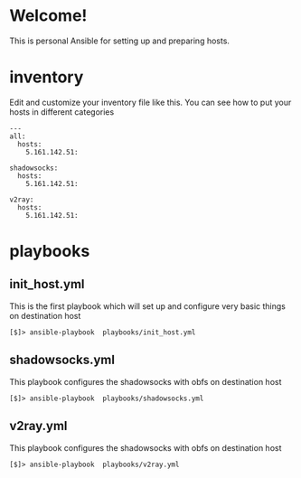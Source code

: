 # Welcome!

This is personal Ansible for setting up and preparing hosts.

# inventory
Edit and customize your inventory file like this. You can see how to put your hosts in different categories 

    ---
    all:
      hosts:
        5.161.142.51:
    
    shadowsocks:
      hosts:
        5.161.142.51:

    v2ray:
      hosts:
        5.161.142.51:
# playbooks

## init_host.yml
This is the first playbook which will set up and configure very basic things on destination host

	[$]> ansible-playbook  playbooks/init_host.yml


## shadowsocks.yml

This playbook configures the shadowsocks with obfs on destination host

    [$]> ansible-playbook  playbooks/shadowsocks.yml

## v2ray.yml

This playbook configures the shadowsocks with obfs on destination host

    [$]> ansible-playbook  playbooks/v2ray.yml
